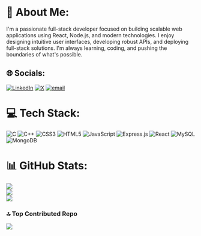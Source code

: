 # 💫 About Me:
I'm a passionate full-stack developer focused on building scalable web applications using React, Node.js, and modern technologies. I enjoy designing intuitive user interfaces, developing robust APIs, and deploying full-stack solutions. I'm always learning, coding, and pushing the boundaries of what's possible.


## 🌐 Socials:
[![LinkedIn](https://img.shields.io/badge/LinkedIn-%230077B5.svg?logo=linkedin&logoColor=white)](https://linkedin.com/in/yashas-urs-033aa0291) [![X](https://img.shields.io/badge/X-black.svg?logo=X&logoColor=white)](https://x.com/yashas_urs88539) [![email](https://img.shields.io/badge/Email-D14836?logo=gmail&logoColor=white)](mailto:yashasmanjuurs@gmail.com) 

# 💻 Tech Stack:
![C](https://img.shields.io/badge/c-%2300599C.svg?style=for-the-badge&logo=c&logoColor=white) ![C++](https://img.shields.io/badge/c++-%2300599C.svg?style=for-the-badge&logo=c%2B%2B&logoColor=white) ![CSS3](https://img.shields.io/badge/css3-%231572B6.svg?style=for-the-badge&logo=css3&logoColor=white) ![HTML5](https://img.shields.io/badge/html5-%23E34F26.svg?style=for-the-badge&logo=html5&logoColor=white) ![JavaScript](https://img.shields.io/badge/javascript-%23323330.svg?style=for-the-badge&logo=javascript&logoColor=%23F7DF1E) ![Express.js](https://img.shields.io/badge/express.js-%23404d59.svg?style=for-the-badge&logo=express&logoColor=%2361DAFB) ![React](https://img.shields.io/badge/react-%2320232a.svg?style=for-the-badge&logo=react&logoColor=%2361DAFB) ![MySQL](https://img.shields.io/badge/mysql-4479A1.svg?style=for-the-badge&logo=mysql&logoColor=white) ![MongoDB](https://img.shields.io/badge/MongoDB-%234ea94b.svg?style=for-the-badge&logo=mongodb&logoColor=white)
# 📊 GitHub Stats:
![](https://github-readme-stats.vercel.app/api?username=yashasurs&theme=gruvbox&hide_border=false&include_all_commits=true&count_private=true)<br/>
![](https://github-readme-streak-stats.herokuapp.com/?user=yashasurs&theme=gruvbox&hide_border=false)<br/>
![](https://github-readme-stats.vercel.app/api/top-langs/?username=yashasurs&theme=gruvbox&hide_border=false&include_all_commits=true&count_private=true&layout=compact)

### 🔝 Top Contributed Repo
![](https://github-contributor-stats.vercel.app/api?username=yashasurs&limit=5&theme=gruvbox&combine_all_yearly_contributions=true)

<!-- Proudly created with GPRM ( https://gprm.itsvg.in ) -->
